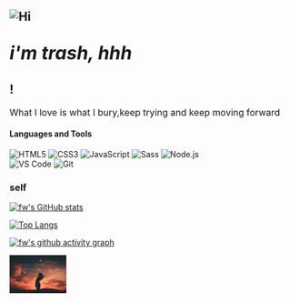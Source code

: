 <h2><img src="https://emojis.slackmojis.com/emojis/images/1588866973/8934/hellokittydance.gif?1588866973" alt="Hi" width="42" /> <p style="font-style:italic;font-size:2rem">i'm trash, hhh </p>!</h2>

<p style="font-size:1rem">What I love is what I bury,keep trying and keep moving forward</p>

#### Languages and Tools

![HTML5](https://img.shields.io/badge/-HTML5-%23E34C26?style=flat&logo=html5&logoColor=ffffff)
![CSS3](https://img.shields.io/badge/-CSS3-%23197CBE?style=flat&logo=css3)
![JavaScript](https://img.shields.io/badge/-JavaScript-%23F7DF1C?style=flat&logo=javascript&logoColor=000000&labelColor=%23ECD83E&color=%23ECD83E)
![Sass](https://img.shields.io/badge/-Sass-%23CB6498?style=flat&logo=sass&logoColor=ffffff)
![Node.js](https://img.shields.io/badge/-Node.js-%23579050?style=flat&logo=node.js&logoColor=ffffff)\
![VS Code](https://img.shields.io/badge/-VSCode-%230066B8?style=flat&logo=visual-studio-code)
![Git](https://img.shields.io/badge/-Git-%23ED5A47?style=flat&logo=git&logoColor=%23ffffff)

### self

[![fw's GitHub stats](https://github-readme-stats.vercel.app/api?username=Jack-Zhang-1314&hide=contribs,prs&show_icons=true&theme=radical)](https://github.com/anuraghazra/github-readme-stats)

[![Top Langs](https://github-readme-stats.vercel.app/api/top-langs/?username=Jack-Zhang-1314&layout=compact)](https://github.com/anuraghazra/github-readme-stats)

[![fw's github activity graph](https://activity-graph.herokuapp.com/graph?username=Jack-Zhang-1314&theme=dracula)](https://github.com/ashutosh00710/github-readme-activity-graph)

<img style="width:100px;" src="./img/0.jpg"></img>
